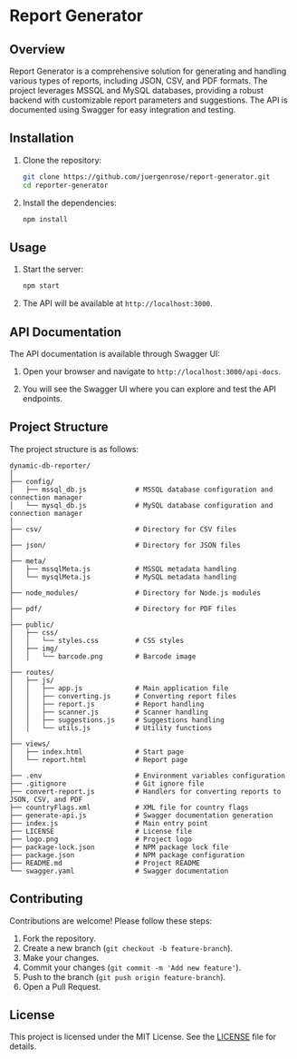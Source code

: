 # Report Generator

## Overview

Report Generator is a comprehensive solution for generating and handling various types of reports, including JSON, CSV, and PDF formats. The project leverages MSSQL and MySQL databases, providing a robust backend with customizable report parameters and suggestions. The API is documented using Swagger for easy integration and testing.

## Installation

1. Clone the repository:

   ```sh
   git clone https://github.com/juergenrose/report-generator.git
   cd reporter-generator
   ```

2. Install the dependencies:
   ```sh
   npm install
   ```

## Usage

1. Start the server:

   ```sh
   npm start
   ```

2. The API will be available at `http://localhost:3000`.

## API Documentation

The API documentation is available through Swagger UI:

1. Open your browser and navigate to `http://localhost:3000/api-docs`.

2. You will see the Swagger UI where you can explore and test the API endpoints.

## Project Structure

The project structure is as follows:

```
dynamic-db-reporter/
│
├── config/
│   ├── mssql_db.js            # MSSQL database configuration and connection manager
│   └── mysql_db.js            # MySQL database configuration and connection manager
│
├── csv/                       # Directory for CSV files
│
├── json/                      # Directory for JSON files
│
├── meta/
│   ├── mssqlMeta.js           # MSSQL metadata handling
│   └── mysqlMeta.js           # MySQL metadata handling
│
├── node_modules/              # Directory for Node.js modules
│
├── pdf/                       # Directory for PDF files
│
├── public/
│   ├── css/
│   │   └── styles.css         # CSS styles
│   ├── img/
│   │   └── barcode.png        # Barcode image
│
├── routes/
│   ├── js/
│   │   ├── app.js             # Main application file
│   │   ├── converting.js      # Converting report files
│   │   ├── report.js          # Report handling
│   │   ├── scanner.js         # Scanner handling
│   │   ├── suggestions.js     # Suggestions handling
│   │   └── utils.js           # Utility functions
│
├── views/
│   ├── index.html             # Start page
│   └── report.html            # Report page
│
├── .env                       # Environment variables configuration
├── .gitignore                 # Git ignore file
├── convert-report.js          # Handlers for converting reports to JSON, CSV, and PDF
├── countryFlags.xml           # XML file for country flags
├── generate-api.js            # Swagger documentation generation
├── index.js                   # Main entry point
├── LICENSE                    # License file
├── logo.png                   # Project logo
├── package-lock.json          # NPM package lock file
├── package.json               # NPM package configuration
├── README.md                  # Project README
└── swagger.yaml               # Swagger documentation

```

## Contributing

Contributions are welcome! Please follow these steps:

1. Fork the repository.
2. Create a new branch (`git checkout -b feature-branch`).
3. Make your changes.
4. Commit your changes (`git commit -m 'Add new feature'`).
5. Push to the branch (`git push origin feature-branch`).
6. Open a Pull Request.

## License

This project is licensed under the MIT License. See the [LICENSE](LICENSE) file for details.

